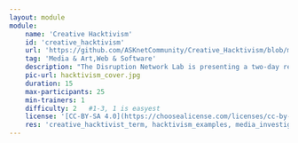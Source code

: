 ```yaml
---
layout: module
module:
    name: 'Creative Hacktivism'
    id: 'creative_hacktivism'
    url: 'https://github.com/ASKnetCommunity/Creative_Hacktivism/blob/main/README.md#creative-hacktivism'
    tag: 'Media & Art,Web & Software'
    description: "The Disruption Network Lab is presenting a two-day remote learning program on Creative Hacktivism."
    pic-url: hacktivism_cover.jpg
    duration: 15
    max-participants: 25
    min-trainers: 1
    difficulty: 2   #1-3, 1 is easyest
    license: '[CC-BY-SA 4.0](https://choosealicense.com/licenses/cc-by-sa-4.0/)'
    res: 'creative_hacktivist_term, hacktivism_examples, media_investigations_literacy, convivial_technologies, case_study_stella_nyanzi, alternative_tools, creative_hacktivism_slides'
---  
```


